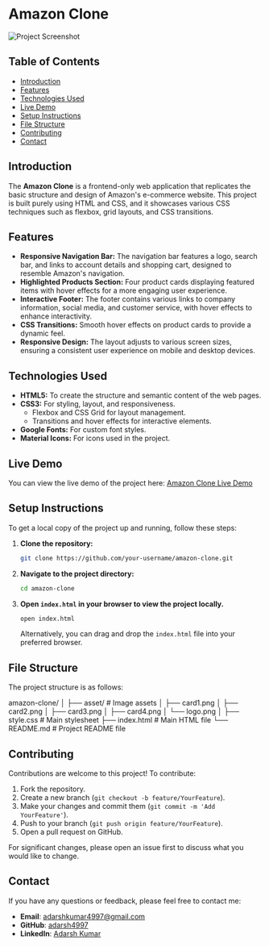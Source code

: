 # Amazon Clone

![Project Screenshot](https://adarsh-amazon-clone.netlify.app/asset/prime-day_background.png)

## Table of Contents

- [Introduction](#introduction)
- [Features](#features)
- [Technologies Used](#technologies-used)
- [Live Demo](#live-demo)
- [Setup Instructions](#setup-instructions)
- [File Structure](#file-structure)
- [Contributing](#contributing)
- [Contact](#contact)

## Introduction

The **Amazon Clone** is a frontend-only web application that replicates the basic structure and design of Amazon's e-commerce website. This project is built purely using HTML and CSS, and it showcases various CSS techniques such as flexbox, grid layouts, and CSS transitions.

## Features

- **Responsive Navigation Bar:** The navigation bar features a logo, search bar, and links to account details and shopping cart, designed to resemble Amazon's navigation.
- **Highlighted Products Section:** Four product cards displaying featured items with hover effects for a more engaging user experience.
- **Interactive Footer:** The footer contains various links to company information, social media, and customer service, with hover effects to enhance interactivity.
- **CSS Transitions:** Smooth hover effects on product cards to provide a dynamic feel.
- **Responsive Design:** The layout adjusts to various screen sizes, ensuring a consistent user experience on mobile and desktop devices.

## Technologies Used

- **HTML5:** To create the structure and semantic content of the web pages.
- **CSS3:** For styling, layout, and responsiveness.
  - Flexbox and CSS Grid for layout management.
  - Transitions and hover effects for interactive elements.
- **Google Fonts:** For custom font styles.
- **Material Icons:** For icons used in the project.

## Live Demo

You can view the live demo of the project here: [Amazon Clone Live Demo](https://adarsh-amazon-clone.netlify.app/)

## Setup Instructions

To get a local copy of the project up and running, follow these steps:

1. **Clone the repository:**

    ```bash
    git clone https://github.com/your-username/amazon-clone.git
    ```

2. **Navigate to the project directory:**

    ```bash
    cd amazon-clone
    ```

3. **Open `index.html` in your browser to view the project locally.**

    ```bash
    open index.html
    ```

    Alternatively, you can drag and drop the `index.html` file into your preferred browser.


## File Structure

The project structure is as follows:

amazon-clone/
│
├── asset/                    # Image assets
│   ├── card1.png
│   ├── card2.png
│   ├── card3.png
│   ├── card4.png
│   └── logo.png
│
├── style.css                 # Main stylesheet
├── index.html                # Main HTML file
└── README.md                 # Project README file

## Contributing

Contributions are welcome to this project! To contribute:

1. Fork the repository.
2. Create a new branch (`git checkout -b feature/YourFeature`).
3. Make your changes and commit them (`git commit -m 'Add YourFeature'`).
4. Push to your branch (`git push origin feature/YourFeature`).
5. Open a pull request on GitHub.

For significant changes, please open an issue first to discuss what you would like to change.

## Contact

If you have any questions or feedback, please feel free to contact me:

- **Email**: [adarshkumar4997@gmail.com](mailto:adarshkumar4997@gmail.com)
- **GitHub**: [adarsh4997](https://github.com/adarsh4997)
- **LinkedIn**: [Adarsh Kumar](https://www.linkedin.com/in/adarsh-kumar04/)
